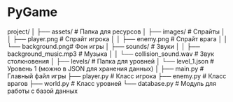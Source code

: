 # PyGame
project/
│
├── assets/               # Папка для ресурсов
│   ├── images/           # Спрайты
│   │   ├── player.png    # Спрайт игрока
│   │   ├── enemy.png     # Спрайт врага
│   │   └── background.png# Фон игры
│   ├── sounds/           # Звуки
│   │   ├── background_music.mp3 # Музыка
│   │   └── collision_sound.wav  # Звук столкновения
│
├── levels/               # Папка для уровней
│   └── level_1.json      # Уровень 1 (можно в JSON для хранения данных)
│
├── main.py               # Главный файл игры
├── player.py             # Класс игрока
├── enemy.py              # Класс врагов
├── world.py              # Класс уровней
└── database.py           # Модуль для работы с базой данных
